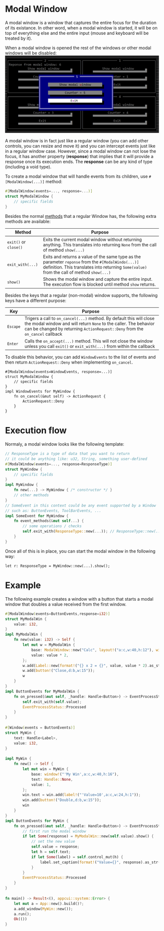 # Modal Window

A modal window is a window that captures the entire focus for the duration of its existance. In other word, when a modal window is started, it will be on top of everything else and the entire input (mouse and keyboard will be treated by it). 

When a modal window is opened the rest of the windows or other modal windows will be disabled:
<img src="img/modal_window.png"/>

A modal window is in fact just like a regular window (you can add other controls, you can resize and move it) and you can intercept events just like in a regular window case. However, since a modal window can not lose the focus, it has another property (**response**) that implies that it will provide a response once its execution ends. The **response** can be any kind of type (including a void type).

To create a modal window that will handle events from its children, use `#[ModalWindow(...)]` method:

```rs
#[ModalWindow(events=..., response=...)]
struct MyModalWindow {
    // specific fields
}
```

Besides the normal [methods](./window.md#methods) that a regular Window has, the following extra methods are available:

| Method                | Purpose                                                                                                                                                                                          |
| --------------------- | ------------------------------------------------------------------------------------------------------------------------------------------------------------------------------------------------ |
| `exit()` or `close()` | Exits the current modal window without returning anything. This translates into returning `None` from the call of method `show(...)`                                                             |
| `exit_with(...)`      | Exits and returns a value of the same type as the parameter `reponse` from the `#[ModalWindo(...)]` definition. This translates into returning `Some(value)` from the call of method `show(...)` |
| `show()`              | Shows the modal window and capture the entire input. The execution flow is blocked until method `show` returns.                                                                                  |


Besides the keys that a regular (non-modal) window supports, the following keys have a different purpose:

| Key      | Purpose                                                                                                                                                                                                                   |
| -------- | ------------------------------------------------------------------------------------------------------------------------------------------------------------------------------------------------------------------------- |
| `Escape` | Trigers a call to `on_cancel(...)` method. By default this will close the modal window and will return `None` to the caller. The behavior can be changed by returning `ActionRequest::Deny` from the `on_cancel` callback |
| `Enter`  | Calls the `on_accept(...)` method. This will not close the window unless you call `exit()` or `exit_with(...)` from within the callback                                                                                   |


To disable this behavior, you can add `WindowEvents` to the list of events and then return `ActionRequest::Deny` when implementing `on_cancel`.

```rust,no_run
#[ModalWindow(events=WindowEvents, response=...)]
struct MyModalWindow {
    // specific fields
}
impl WindowEvents for MyWindow {
    fn on_cancel(&mut self) -> ActionRequest {
        ActionRequest::Deny
    }
}

```


# Execution flow

Normaly, a modal window looks like the following template:

```rust
// ResponseType is a type of data that you want to return
// it could be anything like: u32, String, something user-defined
#[ModalWindow(events=..., response=ResponseType)]
struct MyWindow {
    // specific fields
}
impl MyWindow {
    fn new(...) -> MyWindow { /* constructor */ }
    // other methods
}
// SomeEvent in this context could be any event supported by a Window
// such as: ButtonEvents, ToolBarEvents, ...
impl SomeEvent for MyWindow {
    fn event_methods(&mut self...) {
        // some operations / checks
        self.exit_with(ResponseType::new(...)); // ResponseType::new(...) something that creates a new object of type ResponseType
    }
}
```

Once all of this is in place, you can start the modal window in the following way:
```rust,no_run
let r: ResponseType = MyWindow::new(...).show();
```

# Example

The following example creates a window with a button that starts a modal window that doubles a value received from the first window.

```rust
#[ModalWindow(events=ButtonEvents,response=i32)]
struct MyModalWin {
    value: i32,
}
impl MyModalWin {
    fn new(value: i32) -> Self {
        let mut w = MyModalWin {
            base: ModalWindow::new("Calc", layout!("a:c,w:40,h:12"), window::Flags::None),
            value: value * 2,
        };
        w.add(Label::new(format!("{} x 2 = {}", value, value * 2).as_str(), layout!("a:c,w:16,h:1")));
        w.add(button!("Close,d:b,w:15"));
        w
    }
}
impl ButtonEvents for MyModalWin {
    fn on_pressed(&mut self, _handle: Handle<Button>) -> EventProcessStatus {
        self.exit_with(self.value);
        EventProcessStatus::Processed
    }
}

#[Window(events = ButtonEvents)]
struct MyWin {
    text: Handle<Label>,
    value: i32,
}

impl MyWin {
    fn new() -> Self {
        let mut win = MyWin {
            base: window!("'My Win',a:c,w:40,h:16"),
            text: Handle::None,
            value: 1,
        };
        win.text = win.add(label!("'Value=10',a:c,w:24,h:1"));
        win.add(button!("Double,d:b,w:15"));
        win
    }
}
impl ButtonEvents for MyWin {
    fn on_pressed(&mut self, _handle: Handle<Button>) -> EventProcessStatus {
        // first run the modal window
        if let Some(response) = MyModalWin::new(self.value).show() {
            // set the new value
            self.value = response;
            let h = self.text;
            if let Some(label) = self.control_mut(h) {
                label.set_caption(format!("Value={}", response).as_str());
            }
        }
        EventProcessStatus::Processed
    }
}

fn main() -> Result<(), appcui::system::Error> {
    let mut a = App::new().build()?;
    a.add_window(MyWin::new());
    a.run();
    Ok(())
}
```